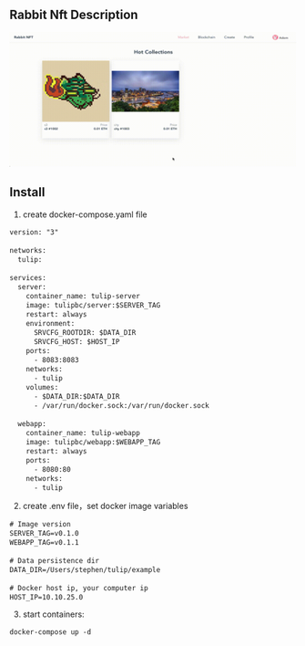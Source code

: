 ## Rabbit Nft Description
![demo](demo.gif)

## Install
1. create docker-compose.yaml file
```
version: "3"

networks:
  tulip:

services:
  server:
    container_name: tulip-server
    image: tulipbc/server:$SERVER_TAG
    restart: always
    environment:
      SRVCFG_ROOTDIR: $DATA_DIR
      SRVCFG_HOST: $HOST_IP
    ports:
      - 8083:8083
    networks:
      - tulip
    volumes:
      - $DATA_DIR:$DATA_DIR
      - /var/run/docker.sock:/var/run/docker.sock

  webapp:
    container_name: tulip-webapp
    image: tulipbc/webapp:$WEBAPP_TAG
    restart: always
    ports:
      - 8080:80
    networks:
      - tulip
```
2. create .env file，set docker image variables
```
# Image version
SERVER_TAG=v0.1.0
WEBAPP_TAG=v0.1.1

# Data persistence dir
DATA_DIR=/Users/stephen/tulip/example

# Docker host ip, your computer ip
HOST_IP=10.10.25.0
```
3. start containers:
```
docker-compose up -d
```